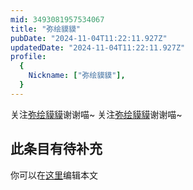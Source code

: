 ```yaml
---
mid: 3493081957534067
title: "弥绘貘貘"
pubDate: "2024-11-04T11:22:11.927Z"
updatedDate: "2024-11-04T11:22:11.927Z"
profile:
  {
    Nickname: ["弥绘貘貘"],
  }
---
```


关注[弥绘貘貘](https://space.bilibili.com/3493081957534067)谢谢喵~ 关注[弥绘貘貘](https://space.bilibili.com/3493081957534067)谢谢喵~

## 此条目有待补充
你可以在[这里](https://github.com/Yuhanawa/VTuber.ICU/edit/master/src/content/v/弥绘貘貘/index.md)编辑本文
